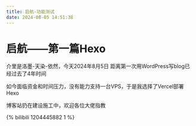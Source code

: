 ```yaml
---
title: 启航-功能测试
date: 2024-08-05 14:51:38
---
```


# 启航——第一篇Hexo
介里是洛墨-天染-依然，今天2024年8月5日
距离第一次用WordPress写blog已经过去了4年时间

如今面临资金和时间压力，没有能力支持一台VPS，于是我选择了Vercel部署Hexo

博客站扔在建设施工中，欢迎各位大佬指教

{% bilibili 1204445882 1 %}